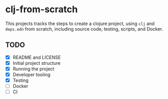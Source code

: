 # clj-from-scratch

This projects tracks the steps to create a clojure project, using `clj` and `deps.edn` from scratch, including source code, testing, scripts, and Docker.

## TODO

* [x] README and LICENSE
* [x] Initial project structure
* [x] Running the project
* [x] Developer tooling
* [x] Testing
* [ ] Docker
* [ ] CI
